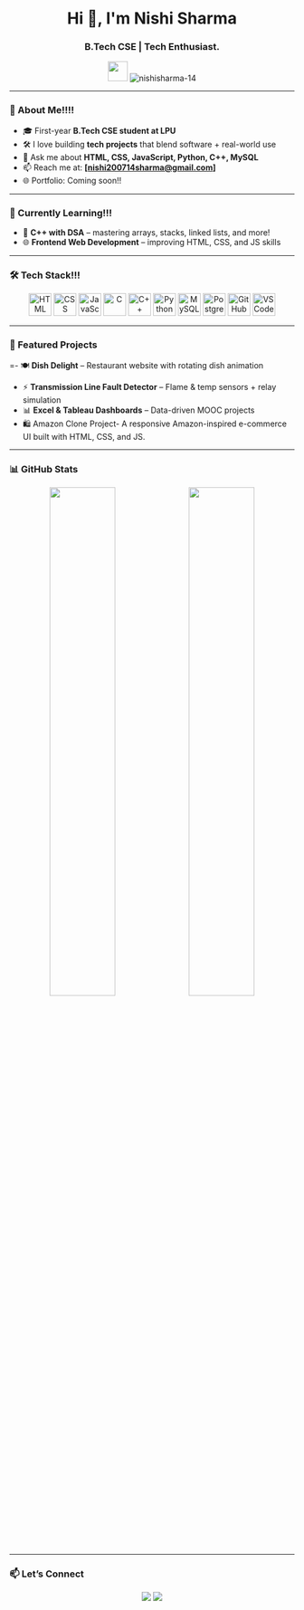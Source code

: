 
<h1 align="center">Hi 👋, I'm Nishi Sharma</h1>
<h3 align="center">B.Tech CSE | Tech Enthusiast. </h3>

<p align="center">
  <img src="https://media.giphy.com/media/hvRJCLFzcasrR4ia7z/giphy.gif" width="35px">
  <img src="https://komarev.com/ghpvc/?username=nishi-sharma22&label=Profile%20views&color=0e75b6&style=flat" alt="nishisharma-14" /> 
</p>

--- 

### 📌 About Me!!!!

- 🎓 First-year **B.Tech CSE student at LPU**
- 🛠️ I love building **tech projects** that blend software + real-world use
- 💬 Ask me about **HTML, CSS, JavaScript, Python, C++, MySQL**
- 📫 Reach me at: **[nishi200714sharma@gmail.com]**
- 🌐 Portfolio: Coming soon!!

---

### 🚧 Currently Learning!!!

- 🧠 **C++ with DSA** – mastering arrays, stacks, linked lists, and more!
- 🌐 **Frontend Web Development** – improving HTML, CSS, and JS skills
---

### 🛠️ Tech Stack!!!

<p align="center">
  <!-- Frontend -->
  <img src="https://cdn.jsdelivr.net/gh/devicons/devicon/icons/html5/html5-original.svg" height="40" alt="HTML" title="HTML5"/>
  <img src="https://cdn.jsdelivr.net/gh/devicons/devicon/icons/css3/css3-original.svg" height="40" alt="CSS" title="CSS3"/>
  <img src="https://cdn.jsdelivr.net/gh/devicons/devicon/icons/javascript/javascript-original.svg" height="40" alt="JavaScript" title="JavaScript"/>

  <!-- Programming -->
  <img src="https://cdn.jsdelivr.net/gh/devicons/devicon/icons/c/c-original.svg" height="40" alt="C" title="C Language"/>
  <img src="https://cdn.jsdelivr.net/gh/devicons/devicon/icons/cplusplus/cplusplus-original.svg" height="40" alt="C++" title="C++"/>
  <img src="https://cdn.jsdelivr.net/gh/devicons/devicon/icons/python/python-original.svg" height="40" alt="Python" title="Python"/>

  <!-- Database... -->
  <img src="https://cdn.jsdelivr.net/gh/devicons/devicon/icons/mysql/mysql-original.svg" height="40" alt="MySQL" title="MySQL"/>
  <img src="https://cdn.jsdelivr.net/gh/devicons/devicon/icons/postgresql/postgresql-original.svg" height="40" alt="PostgreSQL" title="PostgreSQL"/>

  <!-- Tools -->
  <img src="https://cdn.jsdelivr.net/gh/devicons/devicon/icons/github/github-original.svg" height="40" alt="GitHub" title="GitHub"/>
  <img src="https://cdn.jsdelivr.net/gh/devicons/devicon/icons/vscode/vscode-original.svg" height="40" alt="VSCode" title="VS Code"/>
</p>

---

### 🌟 Featured Projects

=- 🍽️ **Dish Delight** – Restaurant website with rotating dish animation  
- ⚡ **Transmission Line Fault Detector** – Flame & temp sensors + relay simulation 
- 📊 **Excel & Tableau Dashboards** – Data-driven MOOC projects
- 🛍️ Amazon Clone Project- A responsive Amazon-inspired e-commerce UI built with HTML, CSS, and JS.

---

### 📊 GitHub Stats
<p align="center">
  <img src="https://github-readme-stats.vercel.app/api?username=nishisharma-14&show_icons=true&theme=dracula" width="48%" />
  <img src="https://github-readme-streak-stats.herokuapp.com/?user=nishisharma-14&theme=radical" width="48%" />
</p>


---

### 📫 Let’s Connect

<p align="center">
  <a href="nishi200714sharma.com"><img src="https://img.shields.io/badge/Gmail-D14836?style=for-the-badge&logo=gmail&logoColor=white"/></a>
  <a href="https://www.linkedin.com/in/nishi-sharma14"><img src="https://img.shields.io/badge/LinkedIn-blue?style=for-the-badge&logo=linkedin&logoColor=white"/></a>
</p>

